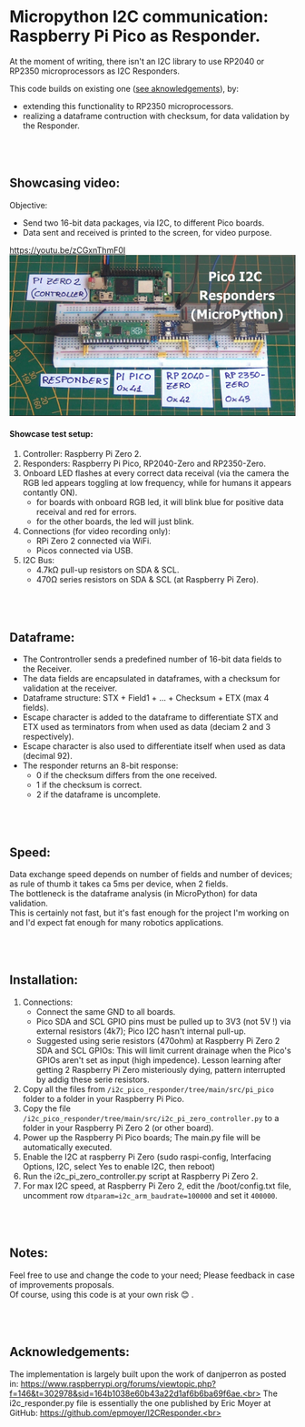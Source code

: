 # Micropython I2C communication: Raspberry Pi Pico as Responder.
At the moment of writing, there isn't an I2C library to use RP2040 or RP2350 microprocessors as I2C Responders.<br>

This code builds on existing one ([see aknowledgements](https://github.com/AndreaFavero71/i2c_pico_responder?tab=readme-ov-file#acknowledgements)), by:
- extending this functionality to RP2350 microprocessors.<br>
- realizing a dataframe contruction with checksum, for data validation by the Responder.<br>
<br><br><br>


## Showcasing video:
Objective:
- Send two 16-bit data packages, via I2C, to different Pico boards.<br>
- Data sent and received is printed to the screen, for video purpose.<br>
   
https://youtu.be/zCGxnThmF0I
[![Watch the Demo](/images/title2.jpg)](https://youtu.be/zCGxnThmF0I)


#### Showcase test setup:
1. Controller: Raspberry Pi Zero 2.<br>
2. Responders: Raspberry Pi Pico, RP2040-Zero and RP2350-Zero.<br>
3. Onboard LED flashes at every correct data receival (via the camera the RGB led appears toggling at low frequency, while for humans it appears contantly ON).<br>
    - for boards with onboard RGB led, it will blink blue for positive data receival and red for errors.
    - for the other boards, the led will just blink.
4. Connections (for video recording only):
    - RPi Zero 2 connected via WiFi.<br>
    - Picos connected via USB.<br>
5. I2C Bus:
   - 4.7kΩ pull-up resistors on SDA & SCL.<br>
   - 470Ω series resistors on SDA & SCL (at Raspberry Pi Zero).<br>
<br><br><br>


## Dataframe:
- The Controntroller sends a predefined number of 16-bit data fields to the Receiver.
- The data fields are encapsulated in dataframes, with a checksum for validation at the receiver.<br>
- Dataframe structure: STX + Field1 + ... + Checksum + ETX (max 4 fields).<br>
- Escape character is added to the dataframe to differentiate STX and ETX used as terminators from when used as data (deciam 2 and 3 respectively).
- Escape character is also used to differentiate itself when used as data (decimal 92).
- The responder returns an 8-bit response:
    - 0 if the checksum differs from the one received.<br>
    - 1 if the checksum is correct.<br>
    - 2 if the dataframe is uncomplete.<br>
<br><br><br>


## Speed:
Data exchange speed depends on number of fields and number of devices; as rule of thumb it takes ca 5ms per device, when 2 fields.<br>
The bottleneck is the dataframe analysis (in MicroPython) for data validation.<br>
This is certainly not fast, but it's fast enough for the project I'm working on and I'd expect fat enough for many robotics applications.<br>
<br><br><br>


## Installation:
1. Connections:
    - Connect the same GND to all boards.<br>
    - Pico SDA and SCL GPIO pins must be pulled up to 3V3 (not 5V !) via external resistors (4k7); Pico I2C hasn't internal pull-up.<br> 
    - Suggested using serie resistors (470ohm) at Raspberry Pi Zero 2 SDA and SCL GPIOs: This will limit current drainage when the Pico's GPIOs aren't set as input (high impedence). Lesson learning after getting 2 Raspberry Pi Zero misteriously dying, pattern interrupted by addig these serie resistors.<br>
2. Copy all the files from `/i2c_pico_responder/tree/main/src/pi_pico` folder to a folder in your Raspberry Pi Pico.<br>
3. Copy the file `/i2c_pico_responder/tree/main/src/i2c_pi_zero_controller.py` to a folder in your Raspberry Pi Zero 2 (or other board).<br>
4. Power up the Raspberry Pi Pico boards; The main.py file will be automatically executed.<br>
5. Enable the I2C at raspberry Pi Zero (sudo raspi-config, Interfacing Options, I2C, select Yes to enable I2C, then reboot)
6. Run the i2c_pi_zero_controller.py script at Raspberry Pi Zero 2.<br>
7. For max I2C speed, at Raspberry Pi Zero 2, edit the /boot/config.txt file, uncomment row `dtparam=i2c_arm_baudrate=100000` and set it `400000`.<br>
<br><br><br>


## Notes:
Feel free to use and change the code to your need; Please feedback in case of improvements proposals.<br>
Of course, using this code is at your own risk :blush: .<br>
<br><br><br>


## Acknowledgements:
The implementation is largely built upon the work of danjperron as posted in:
https://www.raspberrypi.org/forums/viewtopic.php?f=146&t=302978&sid=164b1038e60b43a22d1af6b6ba69f6ae.<br>
The i2c_responder.py file is essentially the one published by Eric Moyer at GitHub: https://github.com/epmoyer/I2CResponder.<br>
